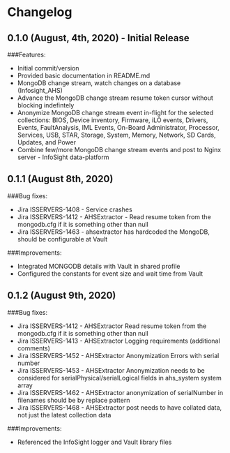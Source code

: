 # Changelog
## 0.1.0 (August, 4th, 2020) - Initial Release
###Features:
- Initial commit/version
- Provided basic documentation in README.md
- MongoDB change stream, watch changes on a database (Infosight_AHS)
- Advance the MongoDB change stream resume token cursor without blocking indefintely 
- Anonymize MongoDB change stream event in-flight for the selected collections: BIOS, Device inventory, Firmware, iLO events, Drivers, Events, FaultAnalysis, IML Events, On-Board Administrator, Processor, Services, USB, STAR, Storage, System, Memory, Network, SD Cards, Updates, and Power
- Combine few/more MongoDB change stream events and post to Nginx server - InfoSight data-platform

## 0.1.1 (August 8th, 2020) 
###Bug fixes:
- Jira ISSERVERS-1408 - Service crashes 
- Jira ISSERVERS-1412 - AHSExtractor - Read resume token from the mongodb.cfg if it is something other than null 
- Jira ISSERVERS-1463 - ahsextractor has hardcoded the MongoDB, should be configurable at Vault 

###Improvements:
- Integrated MONGODB details with Vault in shared profile
- Configured the constants for event size and wait time from Vault

## 0.1.2 (August 9th, 2020)
###Bug fixes:
- Jira ISSERVERS-1412 - AHSExtractor Read resume token from the mongodb.cfg if it is something other than null 
- Jira ISSERVERS-1413 - AHSExtractor Logging requirements (additional comments)
- Jira ISSERVERS-1452 - AHSExtractor Anonymization Errors with serial number
- Jira ISSERVERS-1453 - AHSExtractor Anonymization needs to be considered for serialPhysical/serialLogical fields in ahs_system system array
- Jira ISSERVERS-1462 - AHSExtractor anonymization of serialNumber in filenames should be by replace pattern
- Jira ISSERVERS-1468 - AHSExtractor post needs to have collated data, not just the latest collection data

###Improvements:
- Referenced the InfoSight logger and Vault library files
